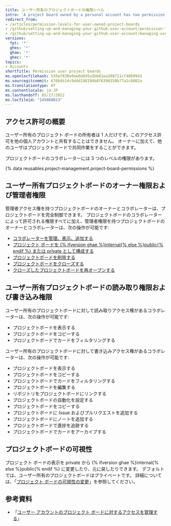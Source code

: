 ```yaml
---
title: ユーザー所有のプロジェクトボードの権限レベル
intro: 'A project board owned by a personal account has two permission levels: the project board owner and collaborators.'
redirect_from:
- /articles/permission-levels-for-user-owned-project-boards
- /github/setting-up-and-managing-your-github-user-account/permission-levels-for-user-owned-project-boards
- /github/setting-up-and-managing-your-github-user-account/managing-user-account-settings/permission-levels-for-user-owned-project-boards
versions:
  fpt: '*'
  ghes: '*'
  ghae: '*'
  ghec: '*'
topics:
- Accounts
shortTitle: Permission user project boards
ms.openlocfilehash: 535ef830e9ee0d8d5a3bb81ea208711cf4060943
ms.sourcegitcommit: 67064b14c9d4d18819db8f6398358b77a1c8002a
ms.translationtype: HT
ms.contentlocale: ja-JP
ms.lasthandoff: 05/17/2022
ms.locfileid: "145088823"
---
```

## <a name="permissions-overview"></a>アクセス許可の概要

ユーザー所有のプロジェクト ボードの所有者は 1 人だけです。このアクセス許可を他の個人アカウントと共有することはできません。 オーナーに加えて、他のユーザはプロジェクトボードで共同作業をすることができます。

プロジェクトボードのコラボレーターには 3 つのレベルの権限があります。

{% data reusables.project-management.project-board-permissions %}

## <a name="owner-and-admin-permissions-for-a-user-owned-project-board"></a>ユーザー所有プロジェクトボードのオーナー権限および管理者権限

管理者アクセス権を持つプロジェクトボードのオーナーとコラボレーターは、プロジェクトボードを完全制御できます。 プロジェクトボードのコラボレーターによって許可される権限すべてに加え、管理者権限を持つプロジェクトボードのオーナーとコラボレーターは、次の操作が可能です:

- [コラボレーターを管理、表示、追加する](/articles/managing-access-to-your-user-account-s-project-boards)
- [プロジェクト ボードを {% ifversion ghae %}internal{% else %}public{% endif %} または private として構成する](/articles/changing-project-board-visibility)
- [プロジェクトボードを削除する](/articles/deleting-a-project-board/)
- [プロジェクトボードをクローズする](/articles/closing-a-project-board/)
- [クローズしたプロジェクトボードを再オープンする](/articles/reopening-a-closed-project-board)

## <a name="read-and-write-permissions-for-a-user-owned-project-board"></a>ユーザー所有プロジェクトボードの読み取り権限および書き込み権限

ユーザー所有のプロジェクトボードに対して読み取りアクセス権があるコラボレーターは、次の操作が可能です:

- プロジェクトボードを表示する
- プロジェクトボードをコピーする
- プロジェクトボードでカードをフィルタリングする

ユーザー所有のプロジェクトボードに対して書き込みアクセス権があるコラボレーターは、次の操作が可能です:

- プロジェクトボードを表示する
- プロジェクトボードをコピーする
- プロジェクトボードでカードをフィルタリングする
- プロジェクトボードを編集する
- リポジトリをプロジェクトボードにリンクする
- プロジェクトボードの自動化を設定する
- プロジェクトボードをコピーする
- プロジェクトボードに Issue およびプルリクエストを追加する
- プロジェクトボードにノートを追加する
- プロジェクトボードで進捗を追跡する
- プロジェクトボードでカードをアーカイブする

## <a name="project-board-visibility"></a>プロジェクトボードの可視性

プロジェクト ボードの表示を private から {% ifversion ghae %}internal{% else %}public{% endif %} に変更したり、元に戻したりできます。 デフォルトでは、ユーザー所有のプロジェクトボードはプライベートです。 詳細については、「[プロジェクト ボードの可視性の変更](/articles/changing-project-board-visibility)」を参照してください。

## <a name="further-reading"></a>参考資料

  - 「[ユーザー アカウントのプロジェクト ボードに対するアクセスを管理する](/articles/managing-access-to-your-user-account-s-project-boards)」

